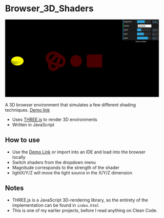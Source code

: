 # Browser_3D_Shaders

<img src="/demo_gifs/web_3D_shaders.gif" width=700/>

A 3D browser environment that simulates a few different shading techniques. [Demo link](https://computer-graphics-shaders.herokuapp.com/)

- Uses [THREE.js](https://threejs.org/) to render 3D environments
- Written in JavaScript

## How to use
- Use the [Demo Link](https://computer-graphics-shaders.herokuapp.com/) or import  into an IDE and load into the browser locally 
- Switch shaders from the dropdown menu
- Magnitude corresponds to the strength of the shader
- lightX/Y/Z will move the light source in the X/Y/Z dimension

## Notes
- THREE.js is a JavaScript 3D-rendering library, so the entirety of the implementation can be found in `index.html`
- This is one of my earlier projects, before I read anything on Clean Code.
